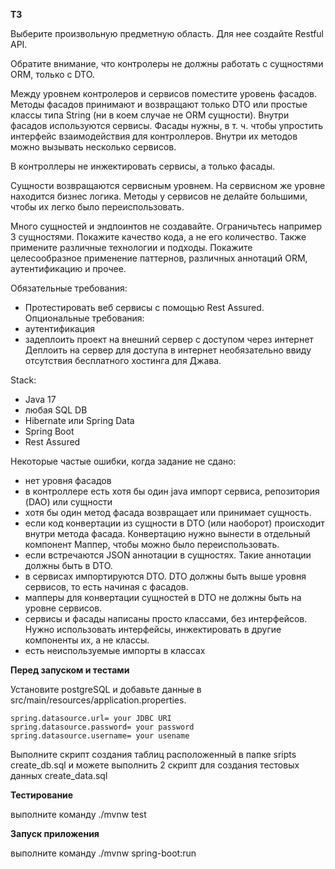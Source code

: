 **ТЗ**

Выберите произвольную предметную область. Для нее создайте Restful API.

Обратите внимание, что контролеры не должны работать с сущностями ORM, только с DTO.

Между уровнем контролеров и сервисов поместите уровень фасадов. Методы фасадов принимают и возвращают только DTO или
простые классы типа String (ни в коем случае не ORM сущности). Внутри фасадов используются сервисы. Фасады нужны, в т.
ч. чтобы упростить интерфейс взаимодействия для контроллеров. Внутри их методов можно вызывать несколько сервисов.

В контроллеры не инжектировать сервисы, а только фасады.

Сущности возвращаются сервисным уровнем. На сервисном же уровне находится бизнес логика. Методы у сервисов не делайте
большими, чтобы их легко было переиспользовать.

Много сущностей и эндпоинтов не создавайте. Ограничьтесь например 3 сущностями. Покажите качество кода, а не его
количество. Также примените различные технологии и подходы. Покажите целесообразное применение паттернов, различных
аннотаций ORM, аутентификацию и прочее.

Обязательные требования:

- Протестировать веб сервисы с помощью Rest Assured.
  Опциональные требования:
- аутентификация
- задеплоить проект на внешний сервер с доступом через интернет
  Деплоить на сервер для доступа в интернет необязательно ввиду отсутствия бесплатного хостинга для Джава.
  
Stack:
- Java 17
- любая SQL DB
- Hibernate или Spring Data
- Spring Boot
- Rest Assured

Некоторые частые ошибки, когда задание не сдано:
- нет уровня фасадов
- в контроллере есть хотя бы один java импорт сервиса, репозитория (DAO) или сущности
- хотя бы один метод фасада возвращает или принимает сущность.
- если код конвертации из сущности в DTO (или наоборот) происходит внутри метода фасада. Конвертацию нужно вынести в
  отдельный компонент Маппер, чтобы можно было переиспользовать.
- если встречаются JSON аннотации в сущностях. Такие аннотации должны быть в DTO.
- в сервисах импортируются DTO. DTO должны быть выше уровня сервисов, то есть начиная с фасадов.
- мапперы для конвертации сущностей в DTO не должны быть на уровне сервисов.
- сервисы и фасады написаны просто классами, без интерфейсов. Нужно использовать интерфейсы, инжектировать в другие
  компоненты их, а не классы.
- есть неиспользуемые импорты в классах

**Перед запуском и тестами**

Установите postgreSQL и добавьте данные в src/main/resources/application.properties.
```properties
spring.datasource.url= your JDBC URI
spring.datasource.password= your password
spring.datasource.username= your usename

```

Выполните скрипт создания таблиц расположенный в папке sripts create_db.sql и можете выполнить 2 скрипт для создания
тестовых данных create_data.sql

**Тестирование**

выполните команду ./mvnw test

**Запуск приложения**

выполните команду ./mvnw spring-boot:run